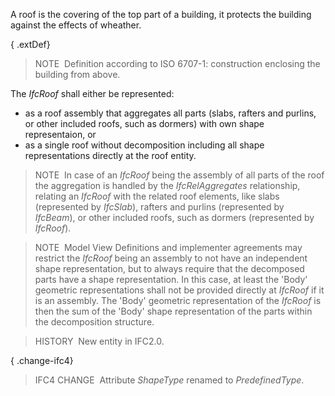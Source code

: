 ﻿A roof is the covering of the top part of a building, it protects the building against the effects of wheather.

{ .extDef}
> NOTE&nbsp; Definition according to ISO 6707-1: construction enclosing the building from above.

The _IfcRoof_ shall either be represented:

* as a roof assembly that aggregates all parts (slabs, rafters and purlins, or other included roofs, such as dormers) with own shape representaion, or
* as a single roof without decomposition including all shape representations directly at the roof entity.

> NOTE&nbsp; In case of an _IfcRoof_ being the assembly of all parts of the roof the aggregation is handled by the _IfcRelAggregates_ relationship, relating an _IfcRoof_ with the related roof elements, like slabs (represented by _IfcSlab_), rafters and purlins (represented by _IfcBeam_), or other included roofs, such as dormers (represented by _IfcRoof_).

> NOTE&nbsp; Model View Definitions and implementer agreements may restrict the _IfcRoof_ being an assembly to not have an independent shape representation, but to always require that the decomposed parts have a shape representation. In this case, at least the 'Body' geometric representations shall not be provided directly at _IfcRoof_ if it is an assembly. The 'Body' geometric representation of the _IfcRoof_ is then the sum of the 'Body' shape representation of the parts within the decomposition structure.

> HISTORY&nbsp; New entity in IFC2.0.

{ .change-ifc4}
> IFC4 CHANGE&nbsp; Attribute _ShapeType_ renamed to _PredefinedType_.
